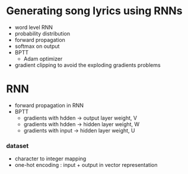 # Generating song lyrics using RNNs
- word level RNN 
- probability distribution
- forward propagation
- softmax on output 
- BPTT
    - Adam optimizer
- gradient clipping to avoid the exploding gradients problems 


# RNN 
- forward propagation in RNN 
- BPTT 
    - gradients with hdden -> output layer weight, V 
    - gradients with hdden -> hidden layer weight, W
    - gradients with input -> hidden layer weight, U 

### dataset 
- character to integer mapping 
- one-hot encoding : input + output in vector representation 
